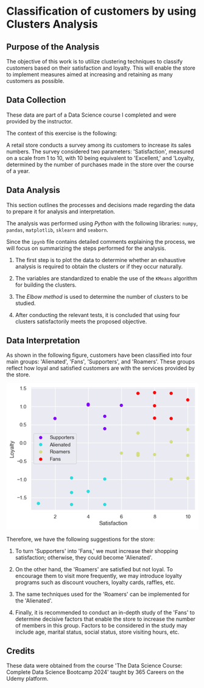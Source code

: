 # Classification of customers by using Clusters Analysis

## Purpose of the Analysis

The objective of this work is to utilize clustering techniques to classify customers based on their satisfaction and loyalty. This will enable the store to implement measures aimed at increasing and retaining as many customers as possible.

## Data Collection

These data are part of a Data Science course I completed and were provided by the instructor.

The context of this exercise is the following: 

A retail store conducts a survey among its customers to increase its sales numbers. The survey considered two parameters: 'Satisfaction', measured on a scale from 1 to 10, with 10 being equivalent to 'Excellent,' and 'Loyalty, determined by the number of purchases made in the store over the course of a year.

## Data Analysis

This section outlines the processes and decisions made regarding the data to prepare it for analysis and interpretation.

The analysis was performed using _Python_ with the following libraries: `numpy`, `pandas`, `matplotlib`, `sklearn` and `seaborn`.

Since the `ipynb` file contains detailed comments explaining the process, we will focus on summarizing the steps performed for the analysis.

1. The first step is to plot the data to determine whether an exhaustive analysis is required to obtain the clusters or if they occur naturally.

1. The variables are standardized to enable the use of the `KMeans` algorithm for building the clusters.

1. The _Elbow method_ is used to determine the number of clusters to be studied.

1. After conducting the relevant tests, it is concluded that using four clusters satisfactorily meets the proposed objective.

## Data Interpretation

As shown in the following figure, customers have been classified into four main groups: 'Alienated', 'Fans', 'Supporters', and 'Roamers'. These groups reflect how loyal and satisfied customers are with the services provided by the store.

<p align="center">
<img src="cluster_4_image.png">
</p>

Therefore, we have the following suggestions for the store:

1. To turn 'Supporters' into 'Fans,' we must increase their shopping satisfaction; 
otherwise, they could become 'Alienated'.

2. On the other hand, the 'Roamers' are satisfied but not loyal. To encourage them to visit more frequently, we may introduce loyalty programs such as discount vouchers, loyalty cards, raffles, etc.

3. The same techniques used for the 'Roamers' can be implemented for the 'Alienated'.

4. Finally, it is recommended to conduct an in-depth study of the 'Fans' to determine decisive factors that enable the store to increase the number of members in this group. Factors to be considered in the study may include age, marital status, social status, store visiting hours, etc.

## Credits
These data were obtained from the course 'The Data Science Course: Complete Data Science Bootcamp 2024' taught by 365 Careers on the Udemy platform.
